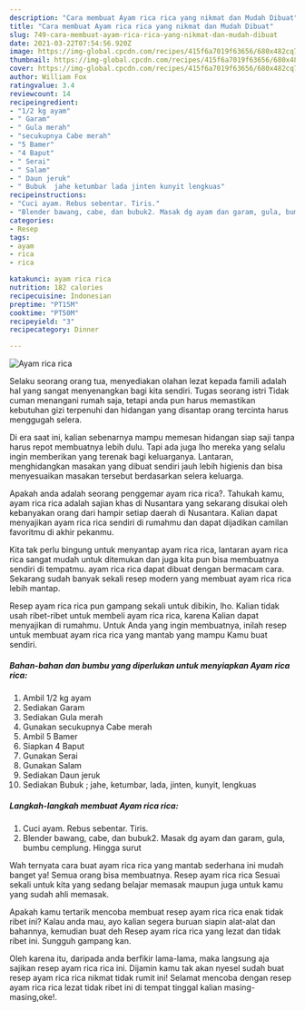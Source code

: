 ```yaml
---
description: "Cara membuat Ayam rica rica yang nikmat dan Mudah Dibuat"
title: "Cara membuat Ayam rica rica yang nikmat dan Mudah Dibuat"
slug: 749-cara-membuat-ayam-rica-rica-yang-nikmat-dan-mudah-dibuat
date: 2021-03-22T07:54:56.920Z
image: https://img-global.cpcdn.com/recipes/415f6a7019f63656/680x482cq70/ayam-rica-rica-foto-resep-utama.jpg
thumbnail: https://img-global.cpcdn.com/recipes/415f6a7019f63656/680x482cq70/ayam-rica-rica-foto-resep-utama.jpg
cover: https://img-global.cpcdn.com/recipes/415f6a7019f63656/680x482cq70/ayam-rica-rica-foto-resep-utama.jpg
author: William Fox
ratingvalue: 3.4
reviewcount: 14
recipeingredient:
- "1/2 kg ayam"
- " Garam"
- " Gula merah"
- "secukupnya Cabe merah"
- "5 Bamer"
- "4 Baput"
- " Serai"
- " Salam"
- " Daun jeruk"
- " Bubuk  jahe ketumbar lada jinten kunyit lengkuas"
recipeinstructions:
- "Cuci ayam. Rebus sebentar. Tiris."
- "Blender bawang, cabe, dan bubuk2. Masak dg ayam dan garam, gula, bumbu cemplung. Hingga surut"
categories:
- Resep
tags:
- ayam
- rica
- rica

katakunci: ayam rica rica 
nutrition: 182 calories
recipecuisine: Indonesian
preptime: "PT15M"
cooktime: "PT50M"
recipeyield: "3"
recipecategory: Dinner

---
```



![Ayam rica rica](https://img-global.cpcdn.com/recipes/415f6a7019f63656/680x482cq70/ayam-rica-rica-foto-resep-utama.jpg)

Selaku seorang orang tua, menyediakan olahan lezat kepada famili adalah hal yang sangat menyenangkan bagi kita sendiri. Tugas seorang istri Tidak cuman menangani rumah saja, tetapi anda pun harus memastikan kebutuhan gizi terpenuhi dan hidangan yang disantap orang tercinta harus menggugah selera.

Di era  saat ini, kalian sebenarnya mampu memesan hidangan siap saji tanpa harus repot membuatnya lebih dulu. Tapi ada juga lho mereka yang selalu ingin memberikan yang terenak bagi keluarganya. Lantaran, menghidangkan masakan yang dibuat sendiri jauh lebih higienis dan bisa menyesuaikan masakan tersebut berdasarkan selera keluarga. 



Apakah anda adalah seorang penggemar ayam rica rica?. Tahukah kamu, ayam rica rica adalah sajian khas di Nusantara yang sekarang disukai oleh kebanyakan orang dari hampir setiap daerah di Nusantara. Kalian dapat menyajikan ayam rica rica sendiri di rumahmu dan dapat dijadikan camilan favoritmu di akhir pekanmu.

Kita tak perlu bingung untuk menyantap ayam rica rica, lantaran ayam rica rica sangat mudah untuk ditemukan dan juga kita pun bisa membuatnya sendiri di tempatmu. ayam rica rica dapat dibuat dengan bermacam cara. Sekarang sudah banyak sekali resep modern yang membuat ayam rica rica lebih mantap.

Resep ayam rica rica pun gampang sekali untuk dibikin, lho. Kalian tidak usah ribet-ribet untuk membeli ayam rica rica, karena Kalian dapat menyajikan di rumahmu. Untuk Anda yang ingin membuatnya, inilah resep untuk membuat ayam rica rica yang mantab yang mampu Kamu buat sendiri.

<!--inarticleads1-->

##### Bahan-bahan dan bumbu yang diperlukan untuk menyiapkan Ayam rica rica:

1. Ambil 1/2 kg ayam
1. Sediakan  Garam
1. Sediakan  Gula merah
1. Gunakan secukupnya Cabe merah
1. Ambil 5 Bamer
1. Siapkan 4 Baput
1. Gunakan  Serai
1. Gunakan  Salam
1. Sediakan  Daun jeruk
1. Sediakan  Bubuk ; jahe, ketumbar, lada, jinten, kunyit, lengkuas




<!--inarticleads2-->

##### Langkah-langkah membuat Ayam rica rica:

1. Cuci ayam. Rebus sebentar. Tiris.
1. Blender bawang, cabe, dan bubuk2. Masak dg ayam dan garam, gula, bumbu cemplung. Hingga surut




Wah ternyata cara buat ayam rica rica yang mantab sederhana ini mudah banget ya! Semua orang bisa membuatnya. Resep ayam rica rica Sesuai sekali untuk kita yang sedang belajar memasak maupun juga untuk kamu yang sudah ahli memasak.

Apakah kamu tertarik mencoba membuat resep ayam rica rica enak tidak ribet ini? Kalau anda mau, ayo kalian segera buruan siapin alat-alat dan bahannya, kemudian buat deh Resep ayam rica rica yang lezat dan tidak ribet ini. Sungguh gampang kan. 

Oleh karena itu, daripada anda berfikir lama-lama, maka langsung aja sajikan resep ayam rica rica ini. Dijamin kamu tak akan nyesel sudah buat resep ayam rica rica nikmat tidak rumit ini! Selamat mencoba dengan resep ayam rica rica lezat tidak ribet ini di tempat tinggal kalian masing-masing,oke!.

